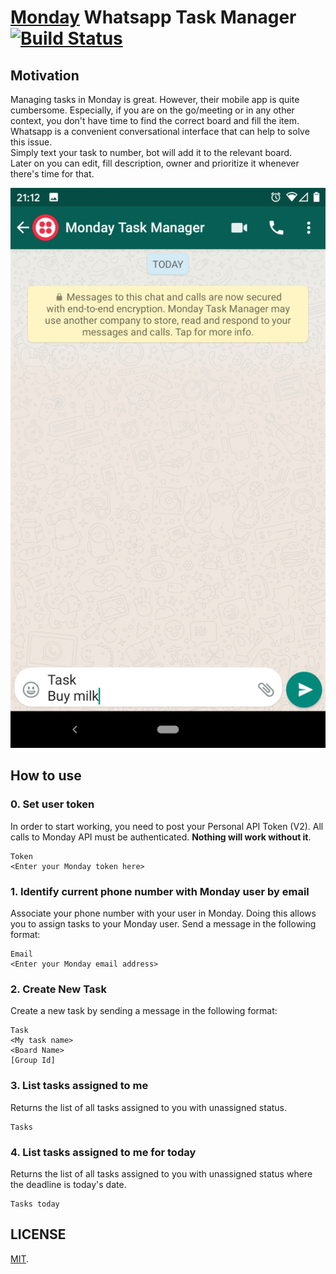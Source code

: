 # [Monday](https://monday.com) Whatsapp Task Manager [![Build Status](https://travis-ci.org/bolshchikov/monday-whatsapp-tasks.svg?branch=master)](https://travis-ci.org/bolshchikov/monday-whatsapp-tasks)

## Motivation
Managing tasks in Monday is great. However, their mobile app is quite cumbersome. Especially, if you are on the go/meeting or in any other context, you don't have time to find the correct board and fill the item. <br>
Whatsapp is a convenient conversational interface that can help to solve this issue. <br>
Simply text your task to number, bot will add it to the relevant board. <br>
Later on you can edit, fill description, owner and prioritize it whenever there's time for that.

![](./demo.gif)

## How to use

### 0. Set user token
In order to start working, you need to post your Personal API Token (V2). All calls to Monday API must be authenticated. **Nothing will work without it**.
```
Token
<Enter your Monday token here>
```

### 1. Identify current phone number with Monday user by email
Associate your phone number with your user in Monday. Doing this allows you to assign tasks to your Monday user. Send a message in the following format:
```
Email
<Enter your Monday email address>
```

### 2. Create New Task
Create a new task by sending a message in the following format:
```
Task
<My task name>
<Board Name>
[Group Id]
```

### 3. List tasks assigned to me
Returns the list of all tasks assigned to you with unassigned status.
```
Tasks
```
### 4. List tasks assigned to me for today
Returns the list of all tasks assigned to you with unassigned status where the deadline is today's date.
```
Tasks today
```
## LICENSE
[MIT](/LICENSE).